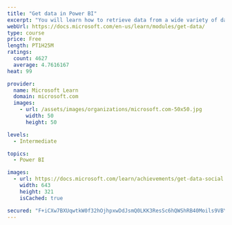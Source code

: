 ```yaml
---
title: "Get data in Power BI"
excerpt: "You will learn how to retrieve data from a wide variety of data sources, including Microsoft Excel, relational databases, and NoSQL data stores. You will also learn how to improve performance while retrieving data."
webUrl: https://docs.microsoft.com/en-us/learn/modules/get-data/
type: course
price: Free
length: PT1H25M
ratings:
  count: 4627
  average: 4.7616167
heat: 99

provider:
  name: Microsoft Learn
  domain: microsoft.com
  images:
    - url: /assets/images/organizations/microsoft.com-50x50.jpg
      width: 50
      height: 50

levels:
  - Intermediate

topics:
  - Power BI

images:
  - url: https://docs.microsoft.com/learn/achievements/get-data-social.png
    width: 643
    height: 321
    isCached: true

secured: "F+iCXw7BXUqwtkW0f32hOjhpxwDdJsmQ0LKK3ResSc6hQWShRB40Moils9VBYMSfy4llalm4CtgPgtIQ/yZ+X84dEqeMUH2S9TFSRbYpbjfISFF9y9dzV+o0kqR/AyYjRX0kCxJiUpKKmVmXuQVPtgMq/l9xJwz1MmdTOF+TddrHRuJj7cvNflhLfP+u3FY3INbk2v4Ii2NI2+yjS02rPXDHGtlezYbLZgTc2xQYebZLaCJwKf8k3xNDUtkkCRrdvxIECzWaxmiArkPQgHyQz4ylEug1tWKBw3igknYm/IJLppOewzvh56MO+FhrGB1gsEs28GsxIDX5Vr86gx9eeg7FT72981Mq2d/RLTHqmVnigbJTH+6S2MNOC8kf1OWEyKgyAx8WNPpF9gUuYX/p+qPooiANVu49dS2g1LU/5LQ=;ZZd9N+AVtOYDY/+V0vOhhA=="
---
```


